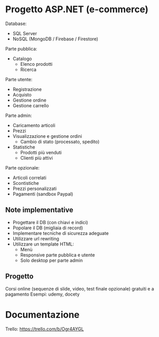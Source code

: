 # Progetto ASP.NET (e-commerce)
 
Database:
 - SQL Server
 - NoSQL (MongoDB / Firebase / Firestore)

Parte pubblica:
 - Catalogo
	 - Elenco prodotti
	 - Ricerca

Parte utente:
- Registrazione
- Acquisto
- Gestione ordine
- Gestione carrello

Parte admin:
- Caricamento articoli
- Prezzi
- Visualizzazione e gestione ordini
	- Cambio di stato (processato, spedito)
- Statistiche
	- Prodotti più venduti
	- Clienti più attivi

Parte opzionale:
- Articoli correlati
- Scontistiche
- Prezzi personalizzati
- Pagamenti (sandbox Paypal)

## Note implementative
 - Progettare il DB (con chiavi e indici)
 - Popolare il DB (migliaia di record)
 - Implementare tecniche di sicurezza adeguate
 - Utilizzare url rewriting
 - Utilizzare un template HTML:
	 - Menù
	 - Responsive parte pubblica e utente
	 - Solo desktop per parte admin
	 
## Progetto
Corsi online (sequenze di slide, video, test finale opzionale) gratuiti e a pagamento
Esempi: udemy, docety

# Documentazione
Trello: https://trello.com/b/Ogr4AYGL
